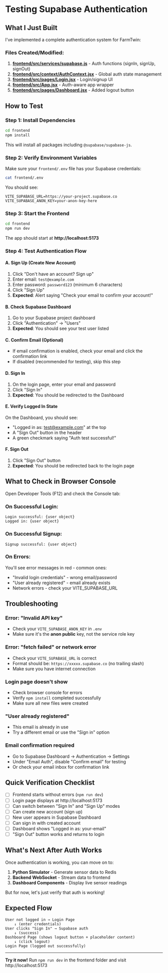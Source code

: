 # Testing Supabase Authentication

## What I Just Built

I've implemented a complete authentication system for FarmTwin:

### Files Created/Modified:
1. **[frontend/src/services/supabase.js](frontend/src/services/supabase.js)** - Auth functions (signIn, signUp, signOut)
2. **[frontend/src/context/AuthContext.jsx](frontend/src/context/AuthContext.jsx)** - Global auth state management
3. **[frontend/src/pages/Login.jsx](frontend/src/pages/Login.jsx)** - Login/signup UI
4. **[frontend/src/App.jsx](frontend/src/App.jsx)** - Auth-aware app wrapper
5. **[frontend/src/pages/Dashboard.jsx](frontend/src/pages/Dashboard.jsx)** - Added logout button

## How to Test

### Step 1: Install Dependencies

```bash
cd frontend
npm install
```

This will install all packages including `@supabase/supabase-js`.

### Step 2: Verify Environment Variables

Make sure your `frontend/.env` file has your Supabase credentials:

```bash
cat frontend/.env
```

You should see:
```
VITE_SUPABASE_URL=https://your-project.supabase.co
VITE_SUPABASE_ANON_KEY=your-anon-key-here
```

### Step 3: Start the Frontend

```bash
cd frontend
npm run dev
```

The app should start at **http://localhost:5173**

### Step 4: Test Authentication Flow

#### A. Sign Up (Create New Account)

1. Click "Don't have an account? Sign up"
2. Enter email: `test@example.com`
3. Enter password: `password123` (minimum 6 characters)
4. Click "Sign Up"
5. **Expected**: Alert saying "Check your email to confirm your account!"

#### B. Check Supabase Dashboard

1. Go to your Supabase project dashboard
2. Click "Authentication" → "Users"
3. **Expected**: You should see your test user listed

#### C. Confirm Email (Optional)

- If email confirmation is enabled, check your email and click the confirmation link
- If disabled (recommended for testing), skip this step

#### D. Sign In

1. On the login page, enter your email and password
2. Click "Sign In"
3. **Expected**: You should be redirected to the Dashboard

#### E. Verify Logged In State

On the Dashboard, you should see:
- "Logged in as: test@example.com" at the top
- A "Sign Out" button in the header
- A green checkmark saying "Auth test successful!"

#### F. Sign Out

1. Click "Sign Out" button
2. **Expected**: You should be redirected back to the login page

## What to Check in Browser Console

Open Developer Tools (F12) and check the Console tab:

### On Successful Login:
```
Login successful: {user object}
Logged in: {user object}
```

### On Successful Signup:
```
Signup successful: {user object}
```

### On Errors:
You'll see error messages in red - common ones:
- "Invalid login credentials" - wrong email/password
- "User already registered" - email already exists
- Network errors - check your VITE_SUPABASE_URL

## Troubleshooting

### Error: "Invalid API key"
- Check your `VITE_SUPABASE_ANON_KEY` in `.env`
- Make sure it's the **anon public** key, not the service role key

### Error: "fetch failed" or network error
- Check your `VITE_SUPABASE_URL` is correct
- Format should be: `https://xxxxx.supabase.co` (no trailing slash)
- Make sure you have internet connection

### Login page doesn't show
- Check browser console for errors
- Verify `npm install` completed successfully
- Make sure all new files were created

### "User already registered"
- This email is already in use
- Try a different email or use the "Sign in" option

### Email confirmation required
- Go to Supabase Dashboard → Authentication → Settings
- Under "Email Auth", disable "Confirm email" for testing
- Or check your email inbox for confirmation link

## Quick Verification Checklist

- [ ] Frontend starts without errors (`npm run dev`)
- [ ] Login page displays at http://localhost:5173
- [ ] Can switch between "Sign In" and "Sign Up" modes
- [ ] Can create new account (sign up)
- [ ] New user appears in Supabase Dashboard
- [ ] Can sign in with created account
- [ ] Dashboard shows "Logged in as: your-email"
- [ ] "Sign Out" button works and returns to login

## What's Next After Auth Works

Once authentication is working, you can move on to:

1. **Python Simulator** - Generate sensor data to Redis
2. **Backend WebSocket** - Stream data to frontend
3. **Dashboard Components** - Display live sensor readings

But for now, let's just verify that auth is working!

## Expected Flow

```
User not logged in → Login Page
    ↓ (enter credentials)
User clicks "Sign In" → Supabase auth
    ↓ (success)
Dashboard Page (shows logout button + placeholder content)
    ↓ (click logout)
Login Page (logged out successfully)
```

---

**Try it now!** Run `npm run dev` in the frontend folder and visit http://localhost:5173
